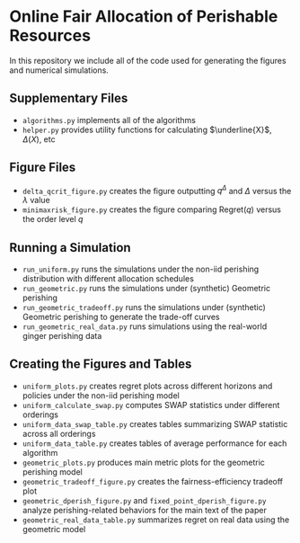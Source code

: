 # Online Fair Allocation of Perishable Resources

In this repository we include all of the code used for generating the figures and numerical simulations.

## Supplementary Files
- `algorithms.py` implements all of the algorithms
- `helper.py` provides utility functions for calculating $\underline{X}$, $\Delta(X)$, etc

## Figure Files
- `delta_qcrit_figure.py` creates the figure outputting $q^{\Delta}$ and $\Delta$ versus the $\lambda$ value
- `minimaxrisk_figure.py` creates the figure comparing $\textsf{Regret}(q)$ versus the order level $q$

## Running a Simulation
- `run_uniform.py` runs the simulations under the non-iid perishing distribution with different allocation schedules
- `run_geometric.py` runs the simulations under (synthetic) Geometric perishing
- `run_geometric_tradeoff.py` runs the simulations under (synthetic) Geometric perishing to generate the trade-off curves
- `run_geometric_real_data.py` runs simulations using the real-world ginger perishing data

## Creating the Figures and Tables
- `uniform_plots.py` creates regret plots across different horizons and policies under the non-iid perishing model  
- `uniform_calculate_swap.py` computes SWAP statistics under different orderings 
- `uniform_data_swap_table.py` creates tables summarizing SWAP statistic across all orderings  
- `uniform_data_table.py` creates tables of average performance for each algorithm  
- `geometric_plots.py` produces main metric plots for the geometric perishing model  
- `geometric_tradeoff_figure.py` creates the fairness-efficiency tradeoff plot  
- `geometric_dperish_figure.py` and `fixed_point_dperish_figure.py` analyze perishing-related behaviors for the main text of the paper  
- `geometric_real_data_table.py` summarizes regret on real data using the geometric model  